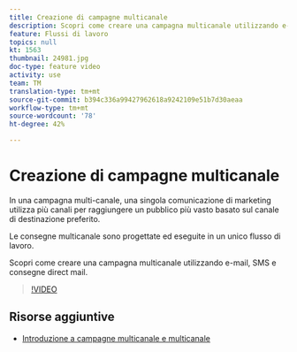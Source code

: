 ```yaml
---
title: Creazione di campagne multicanale
description: Scopri come creare una campagna multicanale utilizzando e-mail, SMS e consegne direct mail.
feature: Flussi di lavoro
topics: null
kt: 1563
thumbnail: 24981.jpg
doc-type: feature video
activity: use
team: TM
translation-type: tm+mt
source-git-commit: b394c336a99427962618a9242109e51b7d30aeaa
workflow-type: tm+mt
source-wordcount: '78'
ht-degree: 42%

---
```



# Creazione di campagne multicanale

In una campagna multi-canale, una singola comunicazione di marketing utilizza più canali per raggiungere un pubblico più vasto basato sul canale di destinazione preferito.

Le consegne multicanale sono progettate ed eseguite in un unico flusso di lavoro.

Scopri come creare una campagna multicanale utilizzando e-mail, SMS e consegne direct mail.

>[!VIDEO](https://video.tv.adobe.com/v/24981?quality=12)

## Risorse aggiuntive

* [Introduzione a campagne multicanale e multicanale](/help/orchestrating-campaigns/introduction-to-cross-and-multi-channel-campaigns.md)

